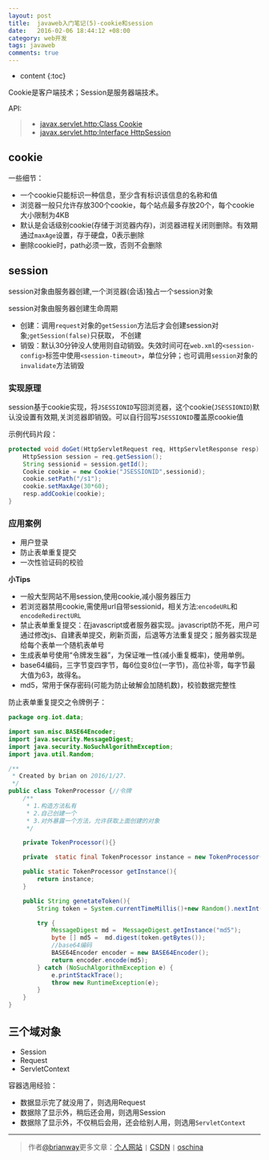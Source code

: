 ```yaml
---
layout: post
title:  javaweb入门笔记(5)-cookie和session
date:   2016-02-06 18:44:12 +08:00
category: web开发
tags: javaweb 
comments: true
---
```


* content
{:toc}

Cookie是客户端技术；Session是服务器端技术。




API:

>* [javax.servlet.http:Class Cookie](https://tomcat.apache.org/tomcat-8.0-doc/servletapi/index.html?javax/servlet/http/Cookie.html)
>* [javax.servlet.http:Interface HttpSession](https://tomcat.apache.org/tomcat-8.0-doc/servletapi/index.html?javax/servlet/http/HttpSession.html)

## cookie

一些细节：

- 一个cookie只能标识一种信息，至少含有标识该信息的名称和值
- 浏览器一般只允许存放300个cookie，每个站点最多存放20个，每个cookie大小限制为4KB
- 默认是会话级别cookie(存储于浏览器内存)，浏览器进程关闭则删除。有效期通过`maxAge`设置，存于硬盘，0表示删除
- 删除cookie时，path必须一致，否则不会删除

## session

session对象由服务器创建,一个浏览器(会话)独占一个session对象

session对象由服务器创建生命周期

- 创建：调用`request`对象的`getSession`方法后才会创建session对象;`getSession(false)`只获取， 不创建
- 销毁：默认30分钟没人使用则自动销毁。失效时间可在`web.xml`的`<session-config>`标签中使用`<session-timeout>`，单位分钟；也可调用`session`对象的`invalidate`方法销毁

### 实现原理

session基于cookie实现，将`JSESSIONID`写回浏览器，这个cookie(`JSESSIONID`)默认没设置有效期,关浏览器即销毁。可以自行回写`JSESSIONID`覆盖原cookie值

示例代码片段：

```java
protected void doGet(HttpServletRequest req, HttpServletResponse resp) throws ServletException, IOException {
    HttpSession session = req.getSession();
    String sessionid = session.getId();
    Cookie cookie = new Cookie("JSESSIONID",sessionid);
    cookie.setPath("/s1");
    cookie.setMaxAge(30*60);
    resp.addCookie(cookie);
}
```

### 应用案例

- 用户登录
- 防止表单重复提交
- 一次性验证码的校验

**小Tips**

- 一般大型网站不用session,使用cookie,减小服务器压力
- 若浏览器禁用cookie,需使用url自带sessionid，相关方法:`encodeURL`和`encodeRedirectURL`
- 禁止表单重复提交：在javascript或者服务器实现。javascript防不死，用户可通过修改js、自建表单提交，刷新页面，后退等方法重复提交；服务器实现是给每个表单一个随机表单号
- 生成表单号使用“令牌发生器”，为保证唯一性(减小重复概率)，使用单例。
- base64编码，三字节变四字节，每6位变8位(一字节)，高位补零，每字节最大值为63，故得名。
- md5，常用于保存密码(可能为防止破解会加随机数)，校验数据完整性


防止表单重复提交之令牌例子：

```java
package org.iot.data;

import sun.misc.BASE64Encoder;
import java.security.MessageDigest;
import java.security.NoSuchAlgorithmException;
import java.util.Random;

/**
 * Created by brian on 2016/1/27.
 */
public class TokenProcessor {//令牌
    /**
     * 1.构造方法私有
     * 2.自己创建一个
     * 3.对外暴露一个方法，允许获取上面创建的对象
     */

    private TokenProcessor(){}

    private  static final TokenProcessor instance = new TokenProcessor();

    public static TokenProcessor getInstance(){
        return instance;
    }

    public String genetateToken(){
        String token = System.currentTimeMillis()+new Random().nextInt()+"";

        try {
            MessageDigest md =  MessageDigest.getInstance("md5");
            byte [] md5 =  md.digest(token.getBytes());
            //base64编码
            BASE64Encoder encoder = new BASE64Encoder();
            return encoder.encode(md5);
        } catch (NoSuchAlgorithmException e) {
            e.printStackTrace();
            throw new RuntimeException(e);
        }
    }
}
```


## 三个域对象

- Session
- Request
- ServletContext

容器选用经验：

- 数据显示完了就没用了，则选用Request
- 数据除了显示外，稍后还会用，则选用Session
- 数据除了显示外，不仅稍后会用，还会给别人用，则选用`ServletContext`


----

> 作者[@brianway](http://brianway.github.io/)更多文章：[个人网站](http://brianway.github.io/) `|` [CSDN](http://blog.csdn.net/h3243212/) `|` [oschina](http://my.oschina.net/brianway)